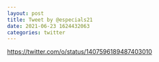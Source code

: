 ```yaml
--- 
layout: post 
title: Tweet by @especials21 
date: 2021-06-23 1624432063 
categories: twitter 
--- 
```

https://twitter.com/o/status/1407596189487403010